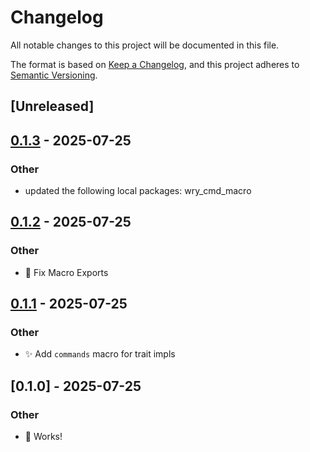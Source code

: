 # Changelog

All notable changes to this project will be documented in this file.

The format is based on [Keep a Changelog](https://keepachangelog.com/en/1.0.0/),
and this project adheres to [Semantic Versioning](https://semver.org/spec/v2.0.0.html).

## [Unreleased]

## [0.1.3](https://github.com/KitsuneDev/wry_cmd/compare/wry_cmd-v0.1.2...wry_cmd-v0.1.3) - 2025-07-25

### Other

- updated the following local packages: wry_cmd_macro

## [0.1.2](https://github.com/KitsuneDev/wry_cmd/compare/wry_cmd-v0.1.1...wry_cmd-v0.1.2) - 2025-07-25

### Other

- 🐛 Fix Macro Exports

## [0.1.1](https://github.com/KitsuneDev/wry_cmd/compare/wry_cmd-v0.1.0...wry_cmd-v0.1.1) - 2025-07-25

### Other

- ✨ Add `commands` macro for trait impls

## [0.1.0] - 2025-07-25

### Other

- 🎉 Works!
